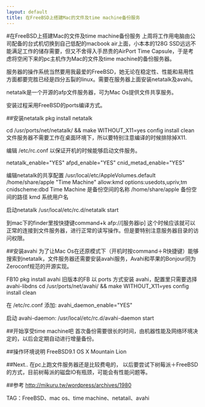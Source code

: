 ```yaml
---
layout: default
title: 在FreeBSD上搭建Mac的文件及time machine备份服务
---
```


#在FreeBSD上搭建Mac的文件及time machine备份服务
上周将工作用电脑由公司配备的台式机切换到自己低配的macbook air上面，小本本的128G SSD远远不能满足工作的储存需要，但又不舍得入手昂贵的AirPort Time Capsule，于是考虑将空闲下来的pc主机作为Mac的文件及time machine的备份服务器。

服务器的操作系统当然要用我最爱的FreeBSD，她无论在稳定性、性能和易用性方面都要完胜已经是四分五裂的linux。需要在服务器上面安装netatalk及avahi。


netatalk是一个开源的afp文件服务器，可为Mac Os提供文件共享服务。

安装过程采用FreeBSD的ports编译方式。

##安装netatalk
pkg install netatalk

cd /usr/ports/net/netatalk/ && make WITHOUT_X11=yes config install clean
文件服务器不需要工作在桌面环境下，所以要特别注意编译的时候排除掉X11.

编辑 /etc/rc.conf 以保证开机的时候能够启动文件服务。

netatalk_enable="YES"
afpd_enable="YES"
cnid_metad_enable="YES"

编辑netatalk的共享配置 /usr/local/etc/AppleVolumes.default
/home/share/apple "Time Machine" allow:kmd options:usedots,upriv,tm cnidscheme:dbd
Time Machine 是备份空间的名称
/home/share/apple 备份空间的路径
kmd 系统用户名

启动netatalk
/usr/local/etc/rc.d/netatalk start


到mac下的finder里按快捷键command+k 
afp://[服务器ip]
这个时候应该就可以正常的连接到文件服务器，进行正常的读写操作。但是要特别注意服务器目录的访问权限。



##安装avahi
为了让Mac Os在还原模式下（开机时按command＋R快捷键）能够搜索到netatalk，文件服务器还需要安装avahi服务，Avahi和苹果的Bonjour同为Zeroconf规范的开源实现。

FB10
pkg install avahi
旧版本的FB
以 ports 方式安装 avahi，配置里只需要选择 avahi-libdns
cd /usr/ports/net/avahi/ && make WITHOUT_X11=yes config install clean

在 /etc/rc.conf 添加:
avahi_daemon_enable="YES"


启动 avahi-daemon:
/usr/local/etc/rc.d/avahi-daemon start

##开始享受time machine吧
首次备份需要很长的时间，由机器性能及网络环境决定的，以后会定期自动进行增量备份。

##操作环境说明
FreeBSD9.1 
OS X Mountain Lion

##Next..
在pc上跑文件服务器还是比较费电的， 以后要尝试下树莓派＋FreeBSD的方式，目前树莓派的磁盘IO有瓶颈，可能会有性能问题等。

##参考
http://mikuru.tw/wordpress/archives/1980

TAG：FreeBSD、mac os、time machine、netatail、avahi

